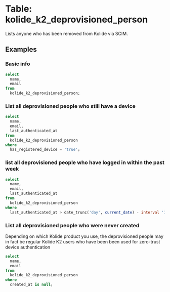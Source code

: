 # Table: kolide_k2_deprovisioned_person

Lists anyone who has been removed from Kolide via SCIM.

## Examples

### Basic info

```sql
select
  name,
  email
from
  kolide_k2_deprovisioned_person;
```

### List all deprovisioned people who still have a device

```sql
select
  name,
  email,
  last_authenticated_at
from
  kolide_k2_deprovisioned_person
where 
  has_registered_device = 'true';
```

### list all deprovisioned people who have logged in within the past week

```sql
select
  name,
  email,
  last_authenticated_at
from
  kolide_k2_deprovisioned_person
where 
  last_authenticated_at > date_trunc('day', current_date) - interval '1 week';
```

### List all deprovisioned people who were never created

Depending on which Kolide product you use, the deprovisioned people may in fact be regular Kolide K2 users who have been been used for zero-trust device authentication

```sql
select
  name,
  email
from
  kolide_k2_deprovisioned_person
where 
  created_at is null;
```